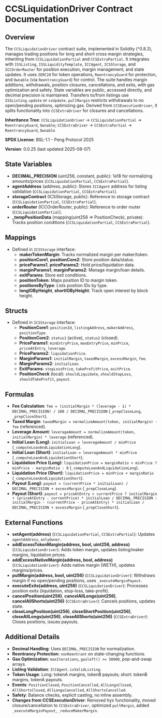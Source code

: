 # CCSLiquidationDriver Contract Documentation

## Overview
The `CCSLiquidationDriver` contract suite, implemented in Solidity (^0.8.2), manages trading positions for long and short cross margin strategies, inheriting from `CCSLiquidationPartial` and `CCSExtraPartial`. It integrates with `ISSListing`, `ISSLiquidityTemplate`, `ICCAgent`, `ICSStorage`, and `ICCOrderRouter` for position execution, margin management, and state updates. It uses `IERC20` for token operations, `ReentrancyGuard` for protection, and `Ownable` (via `ReentrancyGuard`) for control. The suite handles margin additions, withdrawals, position closures, cancellations, and exits, with gas optimization and safety. State variables are public, accessed directly, and decimal precision is maintained. Transfers to/from listings use `ISSListing.update` or `ssUpdate`. `pullMargin` restricts withdrawals to no open/pending positions, optimizing gas. Derived from `CCSExecutionDriver`, it splits functionality into `CCSExtraDriver` for closures and cancellations.

**Inheritance Tree**: `CCSLiquidationDriver` → `CCSLiquidationPartial` → `ReentrancyGuard`, `Ownable`; `CCSExtraDriver` → `CCSExtraPartial` → `ReentrancyGuard`, `Ownable`

**SPDX License**: BSL-1.1 - Peng Protocol 2025

**Version**: 0.0.25 (last updated 2025-08-07)

## State Variables
- **DECIMAL_PRECISION** (uint256, constant, public): 1e18 for normalizing amounts/prices (`CCSLiquidationPartial`, `CCSExtraPartial`).
- **agentAddress** (address, public): Stores `ICCAgent` address for listing validation (`CCSLiquidationPartial`, `CCSExtraPartial`).
- **storageContract** (ICSStorage, public): Reference to storage contract (`CCSLiquidationPartial`, `CCSExtraPartial`).
- **orderRouter** (ICCOrderRouter, public): Reference to order router (`CCSLiquidationPartial`).
- **_tempPositionData** (mapping(uint256 => PositionCheck), private): Tracks position conditions (`CCSLiquidationPartial`, `CCSExtraPartial`).

## Mappings
- Defined in `ICSStorage` interface:
  - **makerTokenMargin**: Tracks normalized margin per maker/token.
  - **positionCore1**, **positionCore2**: Store position data/status.
  - **priceParams1**, **priceParams2**: Hold price/liquidation data.
  - **marginParams1**, **marginParams2**: Manage margin/loan details.
  - **exitParams**: Store exit conditions.
  - **positionToken**: Maps position ID to margin token.
  - **positionsByType**: Lists position IDs by type.
  - **longIOByHeight**, **shortIOByHeight**: Track open interest by block height.

## Structs
- Defined in `ICSStorage` interface:
  - **PositionCore1**: `positionId`, `listingAddress`, `makerAddress`, `positionType`.
  - **PositionCore2**: `status1` (active), `status2` (closed).
  - **PriceParams1**: `minEntryPrice`, `maxEntryPrice`, `minPrice`, `priceAtEntry`, `leverage`.
  - **PriceParams2**: `liquidationPrice`.
  - **MarginParams1**: `initialMargin`, `taxedMargin`, `excessMargin`, `fee`.
  - **MarginParams2**: `initialLoan`.
  - **ExitParams**: `stopLossPrice`, `takeProfitPrice`, `exitPrice`.
  - **PositionCheck** (local): `shouldLiquidate`, `shouldStopLoss`, `shouldTakeProfit`, `payout`.

## Formulas
- **Fee Calculation**: `fee = (initialMargin * (leverage - 1) * DECIMAL_PRECISION) / 100 / DECIMAL_PRECISION` (`_prepCloseLong`, `_prepCloseShort`).
- **Taxed Margin**: `taxedMargin = normalizeAmount(token, initialMargin) - fee` (referenced).
- **Leverage Amount**: `leverageAmount = normalizeAmount(token, initialMargin) * leverage` (referenced).
- **Initial Loan (Long)**: `initialLoan = leverageAmount / minPrice` (`_computeLoanAndLiquidationLong`).
- **Initial Loan (Short)**: `initialLoan = leverageAmount * minPrice` (`_computeLoanAndLiquidationShort`).
- **Liquidation Price (Long)**: `liquidationPrice = marginRatio < minPrice ? minPrice - marginRatio : 0` (`_computeLoanAndLiquidationLong`).
- **Liquidation Price (Short)**: `liquidationPrice = minPrice + marginRatio` (`_computeLoanAndLiquidationShort`).
- **Payout (Long)**: `payout = (currentPrice * initialLoan) / DECIMAL_PRECISION + excessMargin` (`_prepCloseLong`).
- **Payout (Short)**: `payout = priceAtEntry > currentPrice ? initialMargin + (priceAtEntry - currentPrice) * initialLoan / DECIMAL_PRECISION : initialMargin - (currentPrice - priceAtEntry) * initialLoan / DECIMAL_PRECISION + excessMargin` (`_prepCloseShort`).

## External Functions
- **setAgent(address)** (`CCSLiquidationPartial`, `CCSExtraPartial`): Updates `agentAddress`, `onlyOwner`.
- **addExcessTokenMargin(address, bool, uint256, address)** (`CCSLiquidationDriver`): Adds token margin, updates listing/maker margins, liquidation prices.
- **addExcessNativeMargin(address, bool, address)** (`CCSLiquidationDriver`): Adds native margin (WETH), updates margins/prices.
- **pullMargin(address, bool, uint256)** (`CCSLiquidationDriver`): Withdraws margin if no open/pending positions, uses `_executeMarginPayout`.
- **executeExits(address, uint256)** (`CCSLiquidationDriver`): Processes position exits (liquidation, stop-loss, take-profit).
- **cancelPosition(uint256)**, **cancelAllLongs(uint256)**, **cancelAllShorts(uint256)** (`CCSExtraDriver`): Cancels positions, updates state.
- **closeLongPosition(uint256)**, **closeShortPosition(uint256)**, **closeAllLongs(uint256)**, **closeAllShorts(uint256)** (`CCSExtraDriver`): Closes positions, issues payouts.

## Additional Details
- **Decimal Handling**: Uses `DECIMAL_PRECISION` for normalization.
- **Reentrancy Protection**: `nonReentrant` on state-changing functions.
- **Gas Optimization**: `maxIterations`, `gasleft() >= 50000`, pop-and-swap arrays.
- **Listing Validation**: `ICCAgent.isValidListing`.
- **Token Usage**: Long: tokenA margins, tokenB payouts; short: tokenB margins, tokenA payouts.
- **Events**: `PositionClosed`, `PositionCancelled`, `AllLongsClosed`, `AllShortsClosed`, `AllLongsCancelled`, `AllShortsCancelled`.
- **Safety**: Balance checks, explicit casting, no inline assembly.
- **Changes from CCSExecutionDriver**: Removed hyx functionality, moved closure/cancellation to `CCSExtraDriver`, optimized `pullMargin`, added `_executeMarginPayout`, `_reduceMakerMargin`.
